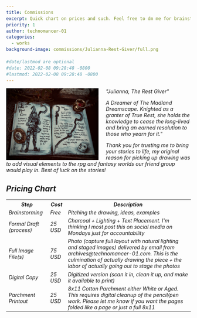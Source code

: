 ```yaml
---
title: Commissions
excerpt: Quick chart on prices and such. Feel free to dm me for brainstorming though!
priority: 1
author: technomancer-01
categories:
  - works
background-image: commissions/Julianna-Rest-Giver/full.png

#date/lastmod are optional
#date: 2022-02-08 09:28:48 -0800 
#lastmod: 2022-02-08 09:28:48 -0800
---
```

<style>
  img {
  float: left;
  margin-right: 20px;
}
a {
    color: lightgrey ;
    text-decoration: underline;
}
  </style>

<img src="/images/commissions/Julianna-Rest-Giver/full.png" width="50%">
<i>
"Julianna, The Rest Giver" 
<br>

<i>A Dreamer of The Madland Dreamscape. Knighted as a granter of True Rest, she holds the knowledge to cease the long-lived and bring an earned resolution to those who yearn for it."


Thank you for trusting me to bring your stories to life, my original reason for picking up drawing was to add visual elements to the rpg and fantasy worlds our friend group would play in. Best of luck on the stories!

<h2>Pricing Chart</h2>
<table>
<tr>
  <th>Step</th>
  <th>Cost</th>
  <th>Description</th>
</tr>

<tr>
  <td>Brainstorming</td>
  <td>Free</td>
  <td>Pitching the drawing, ideas, examples</td>
</tr>

<tr>
  <td>Formal Draft (process)</td>
  <td>25 USD </td>
  <td>Charcoal + Lighting + Text Placement. I'm thinking I most post this on social media on Mondays just for accountability</td>
</tr>

<tr>
  <td>Full Image File(s)</td>
  <td>75 USD</td>
  <td>Photo (capture full layout with natural lighting and staged images) delivered by email from archives@technomancer-01.com. This is the culmination of actually drawing the piece + the labor of actually going out to stage the photos</td>
</tr>


<tr>
  <td>Digital Copy</td>
  <td>25 USD</td>
  <td>Digitized version (scan it in, clean it up, and make it available to print)</td>
</tr>


<tr>
  <td>Parchment Printout</td>
  <td>25 USD</td>
  <td>8x11 Cotton Parchment either White or Aged. This requires digital cleanup of the pencil/pen work. Please let me know if you want the pages folded like a page or just a full 8x11 </td>





